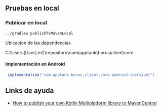## Pruebas en local

### Publicar en local

```shell  
../gradlew publishToMavenLocal
```

Ubicacion de las dependencias

C:\Users\[User]\.m2\repository\com\apptank\horus\client\core

#### Implementación en Android

```groovy
 implementation("com.apptank.horus.client:core-android:{version}") 
```

## Links de ayuda

- [How to publish your own Kotlin Multiplatform library to MavenCentral](https://medium.com/@cristurean.marius.ovidiu/how-to-publish-your-own-kotlin-multiplatform-library-to-mavencentral-4bc02c8e109d)